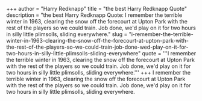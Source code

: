 +++
author = "Harry Redknapp"
title = "the best Harry Redknapp Quote"
description = "the best Harry Redknapp Quote: I remember the terrible winter in 1963, clearing the snow off the forecourt at Upton Park with the rest of the players so we could train. Job done, we'd play on it for two hours in silly little plimsolls, sliding everywhere."
slug = "i-remember-the-terrible-winter-in-1963-clearing-the-snow-off-the-forecourt-at-upton-park-with-the-rest-of-the-players-so-we-could-train-job-done-wed-play-on-it-for-two-hours-in-silly-little-plimsolls-sliding-everywhere"
quote = '''I remember the terrible winter in 1963, clearing the snow off the forecourt at Upton Park with the rest of the players so we could train. Job done, we'd play on it for two hours in silly little plimsolls, sliding everywhere.'''
+++
I remember the terrible winter in 1963, clearing the snow off the forecourt at Upton Park with the rest of the players so we could train. Job done, we'd play on it for two hours in silly little plimsolls, sliding everywhere.
